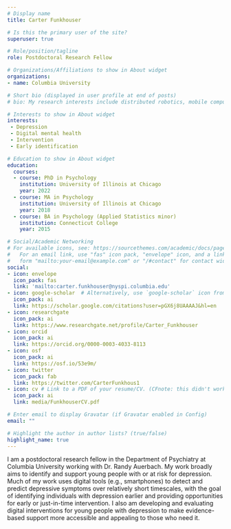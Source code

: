 ```yaml
---
# Display name
title: Carter Funkhouser

# Is this the primary user of the site?
superuser: true

# Role/position/tagline
role: Postdoctoral Research Fellow

# Organizations/Affiliations to show in About widget
organizations:
- name: Columbia University

# Short bio (displayed in user profile at end of posts)
# bio: My research interests include distributed robotics, mobile computing and programmable matter.

# Interests to show in About widget
interests:
 - Depression
 - Digital mental health
 - Intervention
 - Early identification

# Education to show in About widget
education:
  courses:
  - course: PhD in Psychology
    institution: University of Illinois at Chicago
    year: 2022
  - course: MA in Psychology
    institution: University of Illinois at Chicago
    year: 2018
  - course: BA in Psychology (Applied Statistics minor)
    institution: Connecticut College
    year: 2015

# Social/Academic Networking
# For available icons, see: https://sourcethemes.com/academic/docs/page-builder/#icons
#   For an email link, use "fas" icon pack, "envelope" icon, and a link in the
#   form "mailto:your-email@example.com" or "/#contact" for contact widget.
social:
- icon: envelope
  icon_pack: fas
  link: 'mailto:carter.funkhouser@nyspi.columbia.edu'
- icon: google-scholar  # Alternatively, use `google-scholar` icon from `ai` icon pack
  icon_pack: ai
  link: https://scholar.google.com/citations?user=pGX6j8UAAAAJ&hl=en
- icon: researchgate
  icon_pack: ai
  link: https://www.researchgate.net/profile/Carter_Funkhouser
- icon: orcid
  icon_pack: ai
  link: https://orcid.org/0000-0003-4033-8113
- icon: osf
  icon_pack: ai
  link: https://osf.io/53e9m/
- icon: twitter
  icon_pack: fab
  link: https://twitter.com/CarterFunkhous1
- icon: cv # Link to a PDF of your resume/CV. (CFnote: this didn't work until I moved it up to immediately follow other icons)
  icon_pack: ai
  link: media/FunkhouserCV.pdf

# Enter email to display Gravatar (if Gravatar enabled in Config)
email: ""

# Highlight the author in author lists? (true/false)
highlight_name: true
---
```


I am a postdoctoral research fellow in the Department of Psychiatry at Columbia University working with Dr. Randy Auerbach. My work broadly aims to identify and support young people with or at risk for depression. Much of my work uses digital tools (e.g., smartphones) to detect and predict depressive symptoms over relatively short timescales, with the goal of identifying individuals with depression earlier and providing opportunities for early or just-in-time intervention. I also am developing and evaluating digital interventions for young people with depression to make evidence-based support more accessible and appealing to those who need it. 

